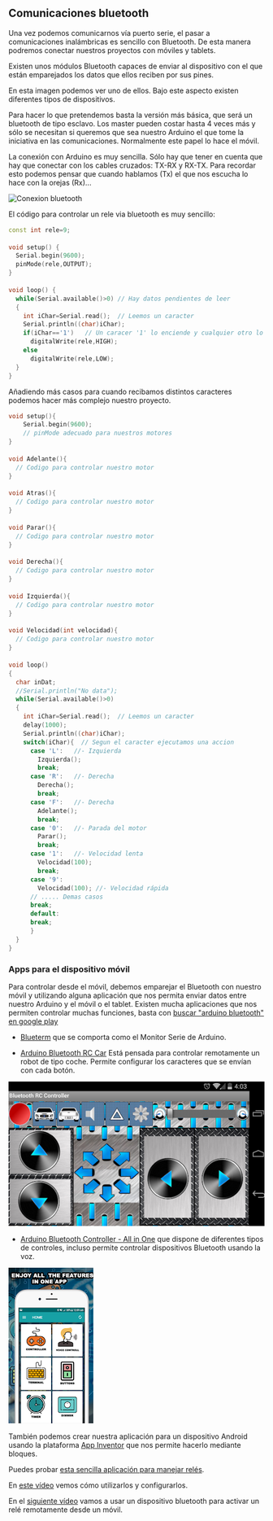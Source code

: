 ## Comunicaciones bluetooth

Una vez podemos comunicarnos vía puerto serie, el pasar a comunicaciones inalámbricas es sencillo con Bluetooth. De esta manera podremos conectar nuestros proyectos con móviles y tablets.

Existen unos módulos Bluetooth capaces de enviar al dispositivo con el que están emparejados los datos que ellos reciben por sus pines.

En esta imagen podemos ver uno de ellos. Bajo este aspecto existen diferentes tipos de dispositivos. 

Para hacer lo que pretendemos basta la versión más básica, que será un bluetooth de tipo esclavo. Los master pueden costar hasta 4 veces más y sólo se necesitan si queremos que sea nuestro Arduino el que tome la iniciativa en las comunicaciones. Normalmente este papel lo hace el móvil.

La conexión con Arduino es muy sencilla. Sólo hay que tener en cuenta que hay que conectar con los cables cruzados: TX-RX y RX-TX. Para recordar esto podemos pensar que cuando hablamos (Tx) el que nos escucha lo hace con la orejas (Rx)...


![Conexion bluetooth](http://www.naylampmechatronics.com/img/cms/Blog/Tutorial%20Bluetooth/Tutorial%20HC-06%201.jpg)


El código para controlar un rele via bluetooth es muy sencillo:


```C++
const int rele=9;

void setup() {
  Serial.begin(9600);
  pinMode(rele,OUTPUT);
}

void loop() {
  while(Serial.available()>0) // Hay datos pendientes de leer
  {
    int iChar=Serial.read();  // Leemos un caracter
    Serial.println((char)iChar);
    if(iChar=='1')   // Un caracer '1' lo enciende y cualquier otro lo apaga
      digitalWrite(rele,HIGH);
    else
      digitalWrite(rele,LOW);
  }
}
```

Añadiendo más casos para cuando recibamos distintos caracteres podemos hacer más complejo nuestro proyecto.

```C++
void setup(){
    Serial.begin(9600);
    // pinMode adecuado para nuestros motores
}

void Adelante(){
  // Codigo para controlar nuestro motor
}

void Atras(){
  // Codigo para controlar nuestro motor
}

void Parar(){
  // Codigo para controlar nuestro motor
}

void Derecha(){
  // Codigo para controlar nuestro motor
}

void Izquierda(){
  // Codigo para controlar nuestro motor
}

void Velocidad(int velocidad){
  // Codigo para controlar nuestro motor
}

void loop()
{
  char inDat;   
  //Serial.println("No data");
  while(Serial.available()>0)
  {   
    int iChar=Serial.read();  // Leemos un caracter
    delay(1000);
    Serial.println((char)iChar);
    switch(iChar){  // Segun el caracter ejecutamos una accion
      case 'L':   //- Izquierda
        Izquierda();
        break;
      case 'R':   //- Derecha
        Derecha();
        break;
      case 'F':   //- Derecha
        Adelante();
        break;          
      case '0':   //- Parada del motor
        Parar();
        break;
      case '1':   //- Velocidad lenta
        Velocidad(100);
        break;
      case '9':
        Velocidad(100); //- Velocidad rápida
      // ..... Demas casos
      break;
      default:
      break;
      }
  }
}

```

### Apps para el dispositivo móvil

Para controlar desde el móvil, debemos emparejar el Bluetooth con nuestro móvil y utilizando alguna aplicación que nos permita enviar datos entre nuestro Arduino y el móvil o el tablet. Existen mucha aplicaciones que nos permiten controlar muchas funciones, basta con [buscar "arduino bluetooth" en google play](https://play.google.com/store/search?q=arduino%20bluetooth%20controller&c=apps)


* [Blueterm](https://play.google.com/store/apps/details?id=de.jentsch.blueterm) que se comporta como el Monitor Serie de Arduino.

* [Arduino Bluetooth RC Car](https://play.google.com/store/apps/details?id=braulio.calle.bluetoothRCcontroller) Está pensada para controlar remotamente un robot de tipo coche. Permite configurar los caracteres que se envían con cada botón.

![Arduino Bluetooth RC Car](./images/ArduinoBluettohRCCar.png)

* [Arduino Bluetooth Controller - All in One](https://play.google.com/store/apps/details?id=com.appsvalley.bluetooth.arduinocontroller) que dispone de diferentes tipos de controles, incluso permite controlar dispositivos Bluetooth usando la voz.

![Arduino Bluetooth Controller - All in One](./images/ArduinoBluetoothControllerAllinOne.png)


También podemos crear nuestra aplicación para un dispositivo Android usando la plataforma [App Inventor](http://ai2.appinventor.mit.edu/) que nos permite hacerlo mediante bloques. 

Puedes probar [esta sencilla aplicación para manejar relés](http://ai2.appinventor.mit.edu/?galleryId=5486377139044352&locale=es_ES).

En [este vídeo](https://youtu.be/N04DzxnTXqA) vemos cómo utilizarlos y configurarlos.


En el [siguiente vídeo](https://youtu.be/j5j-pfIGdoM) vamos a usar un dispositivo bluetooth para activar un relé remotamente desde un móvil.
